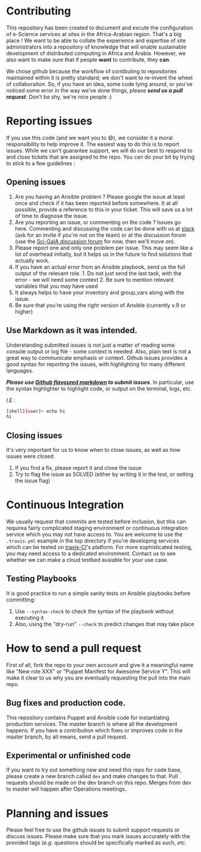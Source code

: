 # Contributing

This repository has been created to document and excute the configuration of e-Science services at sites in the Africa-Arabian region. That's a big place ! We want to  be able to collate the experience and expertise of site administrators into a repository of knowledge that will enable sustainable development of distributed computing in Africa and Arabia. However, we also want to make sure that if people **want** to contribute, they **can**.

We chose github because the workflow of contibuting to repositories maintained within it is pretty standard; we don't want to re-invent the wheel of collaboraiton. So, if you have an idea, some code lying around, or you've noticed some error in the way we've done things, please ***send us a pull request***. Don't be shy, we're nice people :)

# Reporting issues

If you use this code (and we want you to :smile:), we consider it a moral responsibility to help improve it. The easiest way to do this is to report issues. While we can't guarantee support, we will do our best to respond to and close tickets that are assigned to the repo. You can do your bit by trying to stick to a few guidelines :

## Opening issues

  1. Are you having an Ansible problem ? Please google the issue at least once and check if it has been reported before somewhere. It at all possible, provide a reference to this in your ticket. This will save us a lot of time to diagnose the issue.
  1. Are you reporting an issue, or commenting on the code ? Issues go here. Commenting and discussing the code can be done with us at [slack](https://africa-arabia-roc.slack.com) (ask for an invite if you're not on the team) or at the discussion forum (use the [Sci-GaIA discussion forum](http://discourse.sci-gaia.eu) for now, then we'll move on).
  1. Please report one and only one problem per issue. This may seem like a lot of overhead initially, but it helps us in the future to find solutions that actually work.
  2. If you have an actual error from an Ansible playbook, send us the full output of the relevant role.
    1. Do not just send the last task, with the error - we will  need some context
    2. Be sure to mention relevant variables that you may have used
  3. It always helps to have your inventory and group_vars along with the issue.
  4. Be sure that you're using the right version of Ansible (currently v.9 or higher)

## Use Markdown as it was intended.

Understanding submitted issues is not just a matter of reading some console output or log file - some context is needed. Also, plain text is not a great way to communicate emphasis or context. Github issues provides a good syntax for reporting the issues, with highlighting for many different languages.

***Please use [Github flavoured markdown](https://help.github.com/articles/github-flavored-markdown/) to submit issues***. In particular, use the syntax highlighter to highlight code, or output on the terminal, logs, etc.

*I.E* :
```bash
[shell](user)~ echo hi
hi
```


## Closing issues

It's very important for us to know when to close issues, as well as _how_ issues were closed.

  1. If you find a fix, please report it and close the issue
  2. Try to flag the issue as SOLVED (either by writing it in the text, or setting the issue flag)



# Continuous Integration

We usually request that commits are tested before inclusion, but this can requirea fairly complicated staging environment or continuous integration service which you may not have access to. You are welcome to use the `.travis.yml` example in the top directory if  you're developing services which can be tested on [travis-CI](http://travis-ci.org)'s platform. For more sophisticated testing, you may need access to a dedicated environment. Contact us to see whether we can make a cloud testbed avaiable for your use case.

## Testing Playbooks

It is good practice to run a simple sanity tests on Ansible playbooks before committing:

  1. Use `--syntax-check` to check the syntax of the playbook without executing it
  1. Also, using the "dry-run" `--check` to predict changes that may take place

# How to send a pull request

First of all, fork the repo to your own account and give it a meaningful name like "New role XXX" or "Puppet Manifest for Awesome Service Y". This will make it clear to us why you are eventually requesting the pull into the main repo.

## Bug fixes and production code.

This repository contains Puppet and Ansible code for instantiating production services. The master branch is where all the development happens. If you have a contribution which fixes or improves code in the master branch, by all means, send a pull request.

## Experimental or unfinished code

If you want to try out something new and need this repo for code base, please create a new branch called `dev` and make changes to that. Pull requests should be made on the dev branch on this repo. Merges from dev to master will happen after Operations meetings.

# Planning and issues

Please feel free to use the github issues to submit support requests or discuss issues. Please make sure that you mark issues accurately with the provided tags (*e.g.* questions should be specifically marked as such, *etc*.
